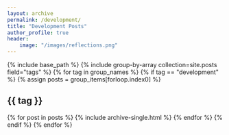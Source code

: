 ```yaml
---
layout: archive
permalink: /development/
title: "Development Posts"
author_profile: true
header:
    image: "/images/reflections.png"
---
```


{% include base_path %}
{% include group-by-array collection=site.posts field="tags" %}
{% for tag in group_names %}
{% if tag == "development" %}
  {% assign posts = group_items[forloop.index0] %}
  <h2 id="{{ tag | slugify }}" class="archive__subtitle">{{ tag }}</h2>
  {% for post in posts %}
    {% include archive-single.html %}
  {% endfor %}
{% endif %}
{% endfor %}